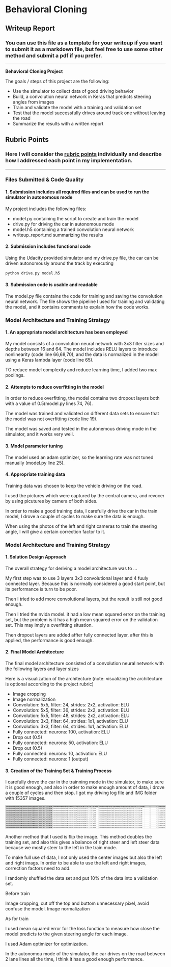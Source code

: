 # **Behavioral Cloning** 

## Writeup Report

### You can use this file as a template for your writeup if you want to submit it as a markdown file, but feel free to use some other method and submit a pdf if you prefer.

---

**Behavioral Cloning Project**

The goals / steps of this project are the following:
* Use the simulator to collect data of good driving behavior
* Build, a convolution neural network in Keras that predicts steering angles from images
* Train and validate the model with a training and validation set
* Test that the model successfully drives around track one without leaving the road
* Summarize the results with a written report


[//]: # (Image References)

[image1]: ./examples/placeholder.png "Model Visualization"
[image2]: ./examples/driving_log_sample.png "driving log"
[image3]: ./examples/placeholder_small.png "Recovery Image"
[image4]: ./examples/placeholder_small.png "Recovery Image"
[image5]: ./examples/placeholder_small.png "Recovery Image"
[image6]: ./examples/placeholder_small.png "Normal Image"
[image7]: ./examples/placeholder_small.png "Flipped Image"

## Rubric Points
### Here I will consider the [rubric points](https://review.udacity.com/#!/rubrics/432/view) individually and describe how I addressed each point in my implementation.  

---
### Files Submitted & Code Quality

#### 1. Submission includes all required files and can be used to run the simulator in autonomous mode

My project includes the following files:
* model.py containing the script to create and train the model
* drive.py for driving the car in autonomous mode
* model.h5 containing a trained convolution neural network 
* writeup_report.md summarizing the results

#### 2. Submission includes functional code
Using the Udacity provided simulator and my drive.py file, the car can be driven autonomously around the track by executing 
```sh
python drive.py model.h5
```

#### 3. Submission code is usable and readable

The model.py file contains the code for training and saving the convolution neural network. The file shows the pipeline I used for training and validating the model, and it contains comments to explain how the code works.

### Model Architecture and Training Strategy

#### 1. An appropriate model architecture has been employed

My model consists of a convolution neural network with 3x3 filter sizes and depths between 16 and 64. The model includes RELU layers to introduce nonlinearity (code line 66,68,70), and the data is normalized in the model using a Keras lambda layer (code line 65).

TO reduce model complexity and reduce learning time, I added two max poolings.

#### 2. Attempts to reduce overfitting in the model

In order to reduce overfitting, the model contains two dropout layers both with a value of 0.5(model.py lines 74, 76).

The model was trained and validated on different data sets to ensure that the model was not overfitting (code line 19).  

The model was saved and tested in the autonemous driving mode in the simulator, and it works very well.

#### 3. Model parameter tuning

The model used an adam optimizer, so the learning rate was not tuned manually (model.py line 25).

#### 4. Appropriate training data

Training data was chosen to keep the vehicle driving on the road. 

I used the pictures which were captured by the central camera, and revocer by using picutures by camera of both sides.

In order to make a good training data, I carefully drive the car in the train model, I drove a couple of cycles to make sure the data is enough.

When using the photos of the left and right cameras to train the steering angle, I will give a certain correction factor to it.

### Model Architecture and Training Strategy

#### 1. Solution Design Approach

The overall strategy for deriving a model architecture was to ...

My first step was to use 3 layers 3x3 convolutional layer and 4 fuuly connected layer. Because this is normally considered a good start point, but its performance is turn to be poor.

Then I tried to add more convolutional layers, but the result is still not good enough.

Then I tried the nvida model. it had a low mean squared error on the training set, but the problem is it has a high mean squared error on the validation set. This may imply a overfitting situation.

Then dropout layers are added affter fully connected layer, after this is applied, the performance is good enough.


#### 2. Final Model Architecture

The final model architecture consisted of a convolution neural network with the following layers and layer sizes

Here is a visualization of the architecture (note: visualizing the architecture is optional according to the project rubric)


* Image cropping
* Image normalization
* Convolution: 5x5, filter: 24, strides: 2x2, activation: ELU
* Convolution: 5x5, filter: 36, strides: 2x2, activation: ELU
* Convolution: 5x5, filter: 48, strides: 2x2, activation: ELU
* Convolution: 3x3, filter: 64, strides: 1x1, activation: ELU
* Convolution: 3x3, filter: 64, strides: 1x1, activation: ELU
* Fully connected: neurons: 100, activation: ELU
* Drop out (0.5)
* Fully connected: neurons: 50, activation: ELU
* Drop out (0.5)
* Fully connected: neurons: 10, activation: ELU
* Fully connected: neurons: 1 (output)


#### 3. Creation of the Training Set & Training Process

I carefully drove the car in the trainning mode in the simulator, to make sure it is good enough, and also in order to make enough amount of data, i drove a couple of cycles and then stop. I got my driving log file and IMG folder with 15357 images.

![alt text][image2]

Another method that I used is flip the image. This method doubles the training set, and also this gives a balance of right steer and left steer data because we mostly steer to the left in the train mode.

To make full use of data, I not only used the center images but also the left and right imags. In order to be able to use the left and right images, correction factors need to add.

I randomly shuffled the data set and put 10% of the data into a validation set.

Before train

Image cropping, cut off the top and buttom unnecessary pixel, avoid confuse the model.
Image normalization

As for train

I used mean squared error for the loss function to measure how close the model predicts to the given steering angle for each image.

I used Adam optimizer for optimization.

In the autonomou mode of the simulator, the car drives on the road between 2 lane lines all the time, I think it has a good enough performance.



